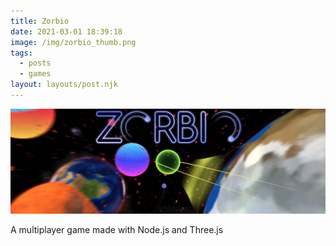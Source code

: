 ```yaml
---
title: Zorbio
date: 2021-03-01 18:39:18
image: /img/zorbio_thumb.png
tags:
  - posts
  - games
layout: layouts/post.njk
---
```


![Zorbio](/img/zorbio_header.png)

A multiplayer game made with Node.js and Three.js



